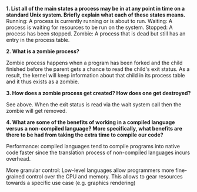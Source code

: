 **1. List all of the main states a process may be in at any point in time on a standard Unix system. Briefly explain what each of these states means.**
Running: A process is currently running or is about to run.
Waiting: A process is waiting for resources to be run on the system.
Stopped: A process has been stopped.
Zombie: A process that is dead but still has an entry in the process table.


**2. What is a zombie process?**

Zombie process happens when a program has been forked and the child finished before the parent gets a chance to read the child's exit status. As a result, the kernel will keep information about that child in its process table and it thus exists as a zombie.


**3. How does a zombie process get created? How does one get destroyed?**

See above. When the exit status is read via the wait system call then the zombie will get removed.

**4. What are some of the benefits of working in a compiled language versus a non-compiled language? More specifically, what benefits are there to be had from taking the extra time to compile our code?**

Performance: compiled languages tend to compile programs into native code faster since the translation process of non-compiled languages incurs overhead.

More granular control: Low-level languages allow programmers more fine-grained control over the CPU and memory. This allows to gear resources towards a specific use case (e.g. graphics rendering)